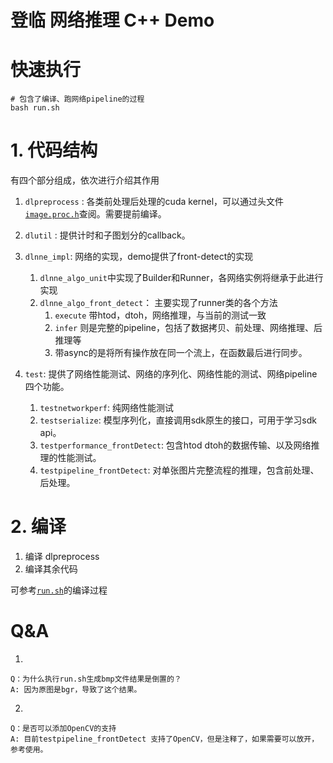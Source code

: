 # 登临 网络推理 C++ Demo
# 快速执行
```
# 包含了编译、跑网络pipeline的过程
bash run.sh
```
# 1. 代码结构
有四个部分组成，依次进行介绍其作用

1. `dlpreprocess` : 各类前处理后处理的cuda kernel，可以通过头文件[`image.proc.h`](./dlpreprocess/include/image_proc.h)查阅。需要提前编译。
2. `dlutil` : 提供计时和子图划分的callback。
3. `dlnne_impl`: 网络的实现，demo提供了front-detect的实现
   1. `dlnne_algo_unit`中实现了Builder和Runner，各网络实例将继承于此进行实现
   2. `dlnne_algo_front_detect`： 主要实现了runner类的各个方法
      1. `execute` 带htod，dtoh，网络推理，与当前的测试一致
      2. `infer` 则是完整的pipeline，包括了数据拷贝、前处理、网络推理、后推理等
      3. 带async的是将所有操作放在同一个流上，在函数最后进行同步。

4. `test`: 提供了网络性能测试、网络的序列化、网络性能的测试、网络pipeline四个功能。
   1. `testnetworkperf`: 纯网络性能测试
   2. `testserialize`: 模型序列化，直接调用sdk原生的接口，可用于学习sdk api。
   3. `testperformance_frontDetect`: 包含htod dtoh的数据传输、以及网络推理的性能测试。
   4. `testpipeline_frontDetect`: 对单张图片完整流程的推理，包含前处理、后处理。

# 2. 编译
1. 编译 dlpreprocess
2. 编译其余代码
   
可参考[`run.sh`](./run.sh)的编译过程

# Q&A

1. 
```
Q：为什么执行run.sh生成bmp文件结果是倒置的？
A: 因为原图是bgr，导致了这个结果。
```

2. 
```
Q：是否可以添加OpenCV的支持
A: 目前testpipeline_frontDetect 支持了OpenCV，但是注释了，如果需要可以放开，参考使用。
```

   


   